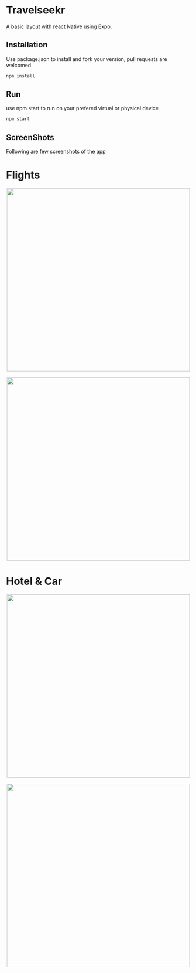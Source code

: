 # Travelseekr
A basic layout with react Native using Expo.


## Installation
Use package.json to install and fork your version, pull requests are welcomed.

```bash
npm install
```

## Run 
use npm start to run on your prefered virtual or physical device
```bash
npm start
```

## ScreenShots 

Following are few screenshots of the app

# Flights

<p align="center">
  <img widht="500" height="500" src="https://user-images.githubusercontent.com/19146537/69473747-d5fa8d00-0d85-11ea-93ce-05d19654ee77.png">   &nbsp; &nbsp; &nbsp; <img widht="500" height="500" src="https://user-images.githubusercontent.com/19146537/69473746-d5fa8d00-0d85-11ea-9b50-c606aa87a7f9.png"> 
<p>

# Hotel & Car

<p align="center">
  <img widht="500" height="500" src="https://user-images.githubusercontent.com/19146537/69473532-82873f80-0d83-11ea-841f-3c99584d4d96.png">   &nbsp; &nbsp; &nbsp; <img widht="500" height="500" src="https://user-images.githubusercontent.com/19146537/69473533-831fd600-0d83-11ea-9c28-4876f788d675.png"> 
</p>
